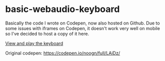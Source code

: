 # basic-webaudio-keyboard
Basically the code I wrote on Codepen, now also hosted on Github. Due to some issues with iframes on Codepen, it doesn't work very well on mobile so I've decided to host a copy of it here.

[View and play the keyboard](http://noogn.github.io/basic-webaudio-keyboard)

Original codepen: https://codepen.io/noogn/full/LAiDz/
